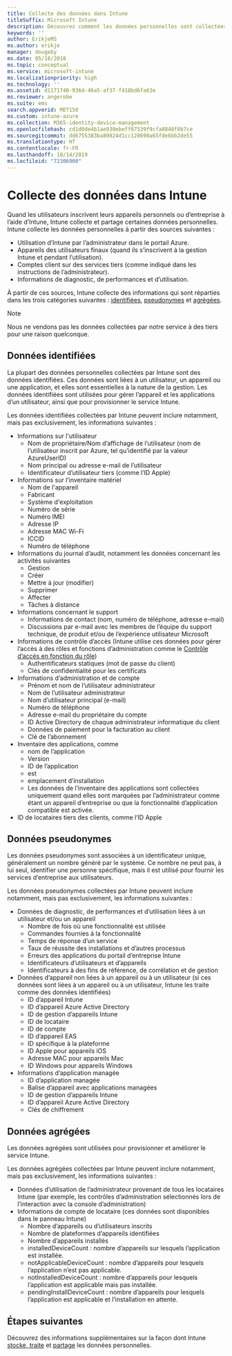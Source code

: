 ```yaml
---
title: Collecte des données dans Intune
titleSuffix: Microsoft Intune
description: Découvrez comment les données personnelles sont collectées dans Intune.
keywords: ''
author: ErikjeMS
ms.author: erikje
manager: dougeby
ms.date: 05/18/2018
ms.topic: conceptual
ms.service: microsoft-intune
ms.localizationpriority: high
ms.technology: ''
ms.assetid: d1171740-936d-46a5-af37-f418bd6fa63e
ms.reviewer: angerobe
ms.suite: ems
search.appverid: MET150
ms.custom: intune-azure
ms.collection: M365-identity-device-management
ms.openlocfilehash: cd1d0de4b1ae930ebeff07539f9cfa8848f0b7ce
ms.sourcegitcommit: dd6755383ba89824d1cc128698a65fde6bb2de55
ms.translationtype: HT
ms.contentlocale: fr-FR
ms.lasthandoff: 10/14/2019
ms.locfileid: "72306900"
---
```

# <a name="data-collection-in-intune"></a>Collecte des données dans Intune

Quand les utilisateurs inscrivent leurs appareils personnels ou d’entreprise à l’aide d’Intune, Intune collecte et partage certaines données personnelles. Intune collecte les données personnelles à partir des sources suivantes :

- Utilisation d’Intune par l’administrateur dans le portail Azure.
- Appareils des utilisateurs finaux (quand ils s’inscrivent à la gestion Intune et pendant l’utilisation).
- Comptes client sur des services tiers (comme indiqué dans les instructions de l’administrateur).
- Informations de diagnostic, de performances et d’utilisation.

À partir de ces sources, Intune collecte des informations qui sont réparties dans les trois catégories suivantes : [identifiées](#identified-data), [pseudonymes](#pseudonymized-data) et [agrégées](#aggregated-data).

> [!NOTE]
> Nous ne vendons pas les données collectées par notre service à des tiers pour une raison quelconque.

## <a name="identified-data"></a>Données identifiées

La plupart des données personnelles collectées par Intune sont des données identifiées. Ces données sont liées à un utilisateur, un appareil ou une application, et elles sont essentielles à la nature de la gestion. Les données identifiées sont utilisées pour gérer l’appareil et les applications d’un utilisateur, ainsi que pour provisionner le service Intune.

Les données identifiées collectées par Intune peuvent inclure notamment, mais pas exclusivement, les informations suivantes : 

- Informations sur l'utilisateur
  - Nom de propriétaire/Nom d’affichage de l’utilisateur (nom de l’utilisateur inscrit par Azure, tel qu’identifié par la valeur AzureUserID)
  - Nom principal ou adresse e-mail de l’utilisateur
  - Identificateur d’utilisateur tiers (comme l’ID Apple)
- Informations sur l’inventaire matériel
  - Nom de l'appareil
  - Fabricant
  - Système d'exploitation
  - Numéro de série
  - Numéro IMEI
  - Adresse IP
  - Adresse MAC Wi-Fi
  - ICCID
  - Numéro de téléphone
- Informations du journal d’audit, notamment les données concernant les activités suivantes
  - Gestion
  - Créer
  - Mettre à jour (modifier)
  - Supprimer
  - Affecter
  - Tâches à distance
- Informations concernant le support
  - Informations de contact (nom, numéro de téléphone, adresse e-mail)
  - Discussions par e-mail avec les membres de l’équipe du support technique, de produit et/ou de l’expérience utilisateur Microsoft
- Informations de contrôle d’accès (Intune utilise ces données pour gérer l’accès à des rôles et fonctions d’administration comme le [Contrôle d’accès en fonction du rôle](../fundamentals/role-based-access-control.md))
  - Authentificateurs statiques (mot de passe du client)
  - Clés de confidentialité pour les certificats 
- Informations d’administration et de compte
  - Prénom et nom de l’utilisateur administrateur
  - Nom de l’utilisateur administrateur
  - Nom d’utilisateur principal (e-mail)
  - Numéro de téléphone
  - Adresse e-mail du propriétaire du compte
  - ID Active Directory de chaque administrateur informatique du client
  - Données de paiement pour la facturation au client
  - Clé de l’abonnement
- Inventaire des applications, comme
  - nom de l’application
  - Version
  - ID de l’application
  - est
  - emplacement d’installation
  - Les données de l’inventaire des applications sont collectées uniquement quand elles sont marquées par l’administrateur comme étant un appareil d’entreprise ou que la fonctionnalité d’application compatible est activée.  
- ID de locataires tiers des clients, comme l’ID Apple 

## <a name="pseudonymized-data"></a>Données pseudonymes

Les données pseudonymes sont associées à un identificateur unique, généralement un nombre généré par le système. Ce nombre ne peut pas, à lui seul, identifier une personne spécifique, mais il est utilisé pour fournir les services d’entreprise aux utilisateurs. 

Les données pseudonymes collectées par Intune peuvent inclure notamment, mais pas exclusivement, les informations suivantes : 

- Données de diagnostic, de performances et d’utilisation liées à un utilisateur et/ou un appareil
  - Nombre de fois où une fonctionnalité est utilisée
  - Commandes fournies à la fonctionnalité
  - Temps de réponse d’un service
  - Taux de réussite des installations et d’autres processus
  - Erreurs des applications du portail d’entreprise Intune
  - Identificateurs d’utilisateurs et d’appareils
  - Identificateurs à des fins de référence, de corrélation et de gestion 
- Données d’appareil non liées à un appareil ou à un utilisateur (si ces données sont liées à un appareil ou à un utilisateur, Intune les traite comme des données identifiées)
  - ID d’appareil Intune
  - ID d’appareil Azure Active Directory
  - ID de gestion d’appareils Intune
  - ID de locataire
  - ID de compte
  - ID d’appareil EAS
  - ID spécifique à la plateforme
  - ID Apple pour appareils iOS
  - Adresse MAC pour appareils Mac
  - ID Windows pour appareils Windows
- Informations d’application managée
  - ID d’application managée
  - Balise d’appareil avec applications managées
  - ID de gestion d’appareils Intune
  - ID d’appareil Azure Active Directory
  - Clés de chiffrement

## <a name="aggregated-data"></a>Données agrégées

Les données agrégées sont utilisées pour provisionner et améliorer le service Intune. 

Les données agrégées collectées par Intune peuvent inclure notamment, mais pas exclusivement, les informations suivantes : 

- Données d’utilisation de l’administrateur provenant de tous les locataires Intune (par exemple, les contrôles d’administration sélectionnés lors de l’interaction avec la console d’administration)
- Informations de compte de locataire (ces données sont disponibles dans le panneau Intune)
  - Nombre d’appareils ou d’utilisateurs inscrits
  - Nombre de plateformes d’appareils identifiées  
  - Nombre d’appareils installés
  - installedDeviceCount : nombre d’appareils sur lesquels l’application est installée.
  - notApplicableDeviceCount : nombre d’appareils pour lesquels l’application n’est pas applicable.
  - notInstalledDeviceCount : nombre d’appareils pour lesquels l’application est applicable mais pas installée.
  - pendingInstallDeviceCount : nombre d’appareils pour lesquels l’application est applicable et l’installation en attente.

## <a name="next-steps"></a>Étapes suivantes

Découvrez des informations supplémentaires sur la façon dont Intune [stocke, traite](privacy-data-store-process.md) et [partage](privacy-data-secure-share.md) les données personnelles. 
